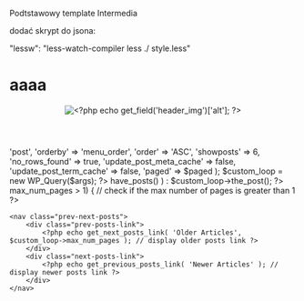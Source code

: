 Podtstawowy template Intermedia

dodać skrypt do jsona:

"lessw": "less-watch-compiler less ./ style.less"

  <h1>aaaa</h1>
<?php get_header();  ?>


<header class="header mb">
    <img src="<?php echo get_field('header_img')['url']; ?>" alt="<?php echo get_field('header_img')['alt']; ?>" class="header__img">
    <div class="content">
      <div class="container">
        <div class="label"><?php the_field('header_label'); ?></div>
        <h1 class="title"><?php the_field('header_title'); ?></h1>
      </div>
    </div>
  </header>

  <?php
/**
 * Create post loop query
 */
$paged = ( get_query_var('paged') ) ? get_query_var('paged') : 1;
$args = array(
		'post_type'              => 'post',
		'orderby'                => 'menu_order',
		'order'                  => 'ASC',
		'showposts'              => 6,
		'no_rows_found'          => true,
		'update_post_meta_cache' => false,
		'update_post_term_cache' => false,
		'paged' => $paged
	);
$custom_loop = new WP_Query($args);
?>

<?php while ( $custom_loop->have_posts() ) : $custom_loop->the_post(); ?>

<?php endwhile; // End of the loop. ?>
<?php if ($custom_loop->max_num_pages > 1) { // check if the max number of pages is greater than 1  ?>
	<nav class="prev-next-posts">
		<div class="prev-posts-link">
			<?php echo get_next_posts_link( 'Older Articles', $custom_loop->max_num_pages ); // display older posts link ?>
		</div>
		<div class="next-posts-link">
			<?php echo get_previous_posts_link( 'Newer Articles' ); // display newer posts link ?>
		</div>
	</nav>
<?php } ?>
<?php wp_reset_postdata(); ?>

<?php get_footer(); ?>
